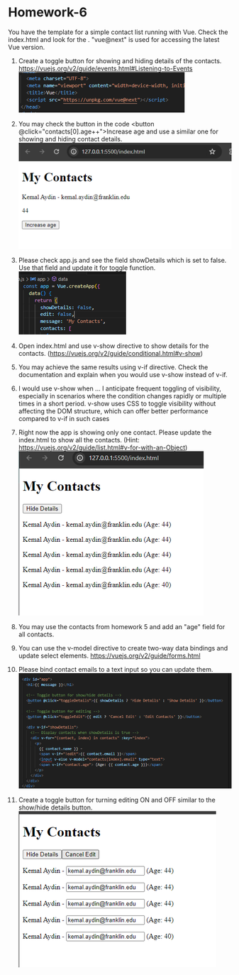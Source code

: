# Homework-6
You have the template for a simple contact list running with Vue.
Check the index.html and look for the <script src="https://unpkg.com/vue@next"></script>.
"vue@next" is used for accessing the latest Vue version.

1. Create a toggle button for showing and hiding details of the contacts. https://vuejs.org/v2/guide/events.html#Listening-to-Events
  ![Alt text](image-1.png)
2. You may check the button in the code <button @click="contacts[0].age++">Increase age</button> and use a similar one for showing and hiding contact details.
   ![Alt text](image.png)
3. Please check app.js and see the field showDetails which is set to false. Use that field and update it for toggle function.
   ![Alt text](image-2.png)
4. Open index.html and use v-show directive to show details for the contacts. (https://vuejs.org/v2/guide/conditional.html#v-show)
5. You may achieve the same results using v-if directive. Check the documentation and explain when you would use v-show instead of v-if.
6. I would use v-show when ...
I anticipate frequent toggling of visibility, especially in scenarios where the condition changes rapidly or multiple times in a short period. v-show uses CSS to toggle visibility without affecting the DOM structure, which can offer better performance compared to v-if in such cases
7. Right now the app is showing only one contact. Please update the index.html to show all the contacts. (Hint: https://vuejs.org/v2/guide/list.html#v-for-with-an-Object)
   ![Alt txt](image-3.png)
8. You may use the contacts from homework 5 and add an "age" field for all contacts.
9. You can use the v-model directive to create two-way data bindings and update select elements. https://vuejs.org/v2/guide/forms.html
10. Please bind contact emails to a text input so you can update them.
   ![Alt text](image-4.png)

11. Create a toggle button for turning editing ON and OFF similar to the show/hide details button. 
  ![Alt text](image-5.png)

